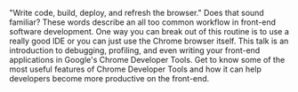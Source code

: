 "Write code, build, deploy, and refresh the browser." Does that sound familiar? These words describe an all too common workflow in front-end software development. One way you can break out of this routine is to use a really good IDE or you can just use the Chrome browser itself. This talk is an introduction to debugging, profiling, and even writing your front-end applications in Google's Chrome Developer Tools. Get to know some of the most useful features of Chrome Developer Tools and how it can help developers become more productive on the front-end.